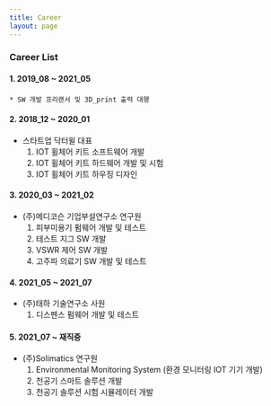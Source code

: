 ```yaml
---
title: Career
layout: page
---
```


### Career List


#### 1. 2019_08 ~ 2021_05 

    * SW 개발 프리랜서 및 3D_print 출력 대행

#### 2. 2018_12 ~ 2020_01

* 스타트업 닥터윌 대표 
    1. IOT 휠체어 키트 소프트웨어 개발
    2. IOT 휠체어 키트 하드웨어 개발 및 시험 
    3. IOT 휠체어 키트 하우징 디자인


#### 3. 2020_03 ~ 2021_02

* (주)메디코슨 기업부설연구소 연구원
    1. 피부미용기 펌웨어 개발 및 테스트
    2. 테스트 지그 SW 개발
    3. VSWR 제어 SW 개발
    4. 고주파 의료기 SW 개발 및 테스트


#### 4. 2021_05 ~ 2021_07 

* (주)태하 기술연구소 사원
    1. 디스펜스 펌웨어 개발 및 테스트


#### 5. 2021_07 ~ 재직중 

* (주)Solimatics 연구원
    1. Environmental Monitoring System (환경 모니터링 IOT 기기 개발)
    2. 천공기 스마트 솔루션 개발 
    3. 천공기 솔루션 시험 시뮬레이터 개발    